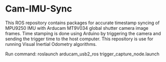 # Cam-IMU-Sync
This ROS repository contains packages for accurate timestamp syncing of MPU9250 IMU with Arducam MT9V034 global shutter camera image frames. Time stamping is done using Arduino by triggering the camera and sending the trigger time to the host computer.  This repository is use for running Visual Inertial Odometry algorithms.

Run command: 
roslaunch arducam_usb2_ros trigger_capture_node.launch
